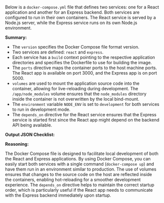 Below is a `docker-compose.yml` file that defines two services: one for a React application and another for an Express backend. Both services are configured to run in their own containers. The React service is served by a Node.js server, while the Express service runs on its own Node.js environment.


**Summary:**

- The `version` specifies the Docker Compose file format version.
- Two services are defined: `react` and `express`.
- Each service has a `build` context pointing to the respective application directories and specifies the Dockerfile to use for building the image.
- The `ports` directive maps the container ports to the host machine ports. The React app is available on port 3000, and the Express app is on port 5000.
- `volumes` are used to mount the application source code into the container, allowing for live-reloading during development. The `/app/node_modules` volume ensures that the `node_modules` directory inside the container is not overwritten by the local bind-mount.
- The `environment` variable `NODE_ENV` is set to `development` for both services to run in development mode.
- The `depends_on` directive for the React service ensures that the Express service is started first since the React app might depend on the backend API being available.

**Output JSON Checklist:**


**Reasoning:**

The Docker Compose file is designed to facilitate local development of both the React and Express applications. By using Docker Compose, you can easily start both services with a single command (`docker-compose up`) and have them run in an environment similar to production. The use of volumes ensures that changes to the source code on the host are reflected inside the containers, enabling hot-reloading for a smoother development experience. The `depends_on` directive helps to maintain the correct startup order, which is particularly useful if the React app needs to communicate with the Express backend immediately upon startup.